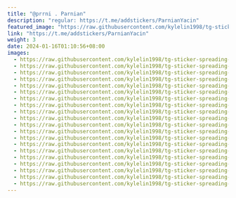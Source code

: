 ```yaml
---
title: "@prrni . Parnian"
description: "regular: https://t.me/addstickers/ParnianYacin"
featured_image: "https://raw.githubusercontent.com/kylelin1998/tg-sticker-spreading-worldwide-images/main/img/b3dafdfc-4f03-4085-b08e-56029ac5f5eb.jpg"
link: "https://t.me/addstickers/ParnianYacin"
weight: 3
date: 2024-01-16T01:10:56+08:00
images:
  - https://raw.githubusercontent.com/kylelin1998/tg-sticker-spreading-worldwide-images/main/img/b3dafdfc-4f03-4085-b08e-56029ac5f5eb.jpg
  - https://raw.githubusercontent.com/kylelin1998/tg-sticker-spreading-worldwide-images/main/img/c9e05ff0-22a8-4269-8efa-640ccda0cdcf.jpg
  - https://raw.githubusercontent.com/kylelin1998/tg-sticker-spreading-worldwide-images/main/img/bbeeb485-3e42-425b-9a33-610150e6c270.jpg
  - https://raw.githubusercontent.com/kylelin1998/tg-sticker-spreading-worldwide-images/main/img/68153e81-73a8-4fa4-a11e-053a86d1950f.jpg
  - https://raw.githubusercontent.com/kylelin1998/tg-sticker-spreading-worldwide-images/main/img/22c3865a-ce0c-4084-aaae-30e4d448c2b2.jpg
  - https://raw.githubusercontent.com/kylelin1998/tg-sticker-spreading-worldwide-images/main/img/4035958d-8c34-48db-890d-fcdd3ae0b10c.jpg
  - https://raw.githubusercontent.com/kylelin1998/tg-sticker-spreading-worldwide-images/main/img/ecbd854b-e3e9-4d55-932a-45533d1d95e4.jpg
  - https://raw.githubusercontent.com/kylelin1998/tg-sticker-spreading-worldwide-images/main/img/0c19c167-3c10-4fcd-a8d9-833b6fcc4453.jpg
  - https://raw.githubusercontent.com/kylelin1998/tg-sticker-spreading-worldwide-images/main/img/9bebea9a-75f9-4a3f-9a63-cf243194595e.jpg
  - https://raw.githubusercontent.com/kylelin1998/tg-sticker-spreading-worldwide-images/main/img/b51e2274-f39b-40f0-bf96-ac2e16109c29.jpg
  - https://raw.githubusercontent.com/kylelin1998/tg-sticker-spreading-worldwide-images/main/img/197ee146-3817-4bc5-bd3d-a00199acc340.jpg
  - https://raw.githubusercontent.com/kylelin1998/tg-sticker-spreading-worldwide-images/main/img/d888afe6-c2d5-4bfb-9cce-23d1db3b06bb.jpg
  - https://raw.githubusercontent.com/kylelin1998/tg-sticker-spreading-worldwide-images/main/img/68e611f9-964b-4cc4-adbb-8e57ea802836.jpg
  - https://raw.githubusercontent.com/kylelin1998/tg-sticker-spreading-worldwide-images/main/img/5e23df6a-f0b6-4d7b-bf6b-04bfa6444600.jpg
  - https://raw.githubusercontent.com/kylelin1998/tg-sticker-spreading-worldwide-images/main/img/bbeadc7b-c273-4ed1-8f50-4b9298a7fd8b.jpg
  - https://raw.githubusercontent.com/kylelin1998/tg-sticker-spreading-worldwide-images/main/img/51d38756-44a1-40b6-8317-76b014717ae8.jpg
  - https://raw.githubusercontent.com/kylelin1998/tg-sticker-spreading-worldwide-images/main/img/79f5d792-1c59-45c2-a065-10603b9d9fa9.jpg
  - https://raw.githubusercontent.com/kylelin1998/tg-sticker-spreading-worldwide-images/main/img/a828fc63-abd1-4b54-b6ff-4926e781b8fd.jpg
  - https://raw.githubusercontent.com/kylelin1998/tg-sticker-spreading-worldwide-images/main/img/e3be00ae-022d-4b11-a302-a6b9e6601f52.jpg
  - https://raw.githubusercontent.com/kylelin1998/tg-sticker-spreading-worldwide-images/main/img/743dd326-06e1-4e42-b3b3-df13492d6724.jpg
---
```

